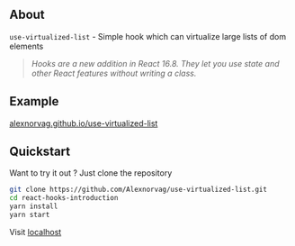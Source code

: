 ## About

`use-virtualized-list` - Simple hook which can virtualize large lists of dom elements

> _Hooks are a new addition in React 16.8. They let you use state and other React features without writing a class._

## Example

[alexnorvag.github.io/use-virtualized-list](https://alexnorvag.github.io/use-virtualized-list)

## Quickstart

Want to try it out ? Just clone the repository

```bash
git clone https://github.com/Alexnorvag/use-virtualized-list.git
cd react-hooks-introduction
yarn install
yarn start
```
Visit [localhost](http://localhost:3000)
